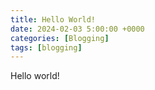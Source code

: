 ```yaml
---
title: Hello World!
date: 2024-02-03 5:00:00 +0000
categories: [Blogging]
tags: [blogging]
---
```

Hello world!
